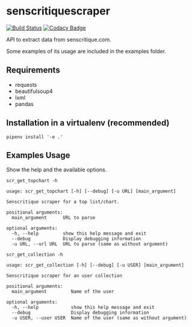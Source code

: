 # senscritiquescraper

[![Build Status](https://travis-ci.com/dbeley/senscritiquescraper.svg?branch=master)](https://travis-ci.com/dbeley/senscritiquescraper)
[![Codacy Badge](https://api.codacy.com/project/badge/Grade/e95f1fcf5d2e47b480a3ef9c98ce1b1d)](https://www.codacy.com/app/dbeley/senscritiquescraper?utm_source=github.com&amp;utm_medium=referral&amp;utm_content=dbeley/senscritiquescraper&amp;utm_campaign=Badge_Grade)

API to extract data from senscritique.com.

Some examples of its usage are included in the examples folder.

## Requirements

- requests
- beautifulsoup4
- lxml
- pandas

## Installation in a virtualenv (recommended)

```
pipenv install '-e .'
```

## Examples Usage

Show the help and the available options.

```
scr_get_topchart -h
```

```
usage: scr_get_topchart [-h] [--debug] [-u URL] [main_argument]

Senscritique scraper for a top list/chart.

positional arguments:
  main_argument      URL to parse

optional arguments:
  -h, --help         show this help message and exit
  --debug            Display debugging information
  -u URL, --url URL  URL to parse (same as without argument)
```

```
scr_get_collection -h
```

```
usage: scr_get_collection [-h] [--debug] [-u USER] [main_argument]

Senscritique scraper for an user collection

positional arguments:
  main_argument         Name of the user

optional arguments:
  -h, --help            show this help message and exit
  --debug               Display debugging information
  -u USER, --user USER  Name of the user (same as without argument)
```
